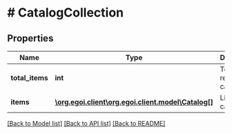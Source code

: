 # # CatalogCollection

## Properties

Name | Type | Description | Notes
------------ | ------------- | ------------- | -------------
**total_items** | **int** | Total of returned catalogs | [optional] 
**items** | [**\org.egoi.client\org.egoi.client.model\Catalog[]**](Catalog.md) | List of catalogs | [optional] 

[[Back to Model list]](../../README.md#documentation-for-models) [[Back to API list]](../../README.md#documentation-for-api-endpoints) [[Back to README]](../../README.md)


